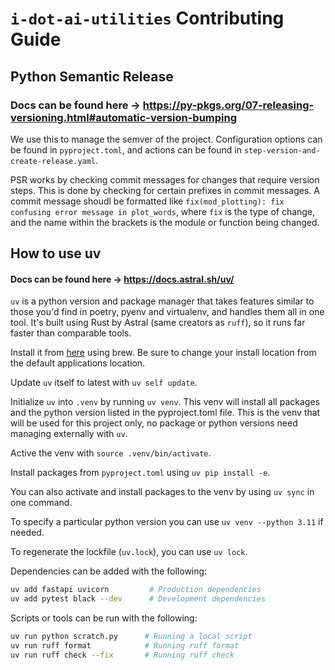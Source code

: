 # `i-dot-ai-utilities` Contributing Guide

## Python Semantic Release

### Docs can be found here -> https://py-pkgs.org/07-releasing-versioning.html#automatic-version-bumping

We use this to manage the semver of the project. Configuration options can be found in `pyproject.toml`,
and actions can be found in `step-version-and-create-release.yaml`.

PSR works by checking commit messages for changes that require version steps. This is done by checking for certain prefixes
in commit messages. A commit message shoudl be formatted like `fix(mod_plotting): fix confusing error message in plot_words`,
where `fix` is the type of change, and the name within the brackets is the module or function being changed.

## How to use uv

#### Docs can be found here -> https://docs.astral.sh/uv/

`uv` is a python version and package manager that takes features similar to those you'd find in poetry, pyenv and virtualenv,
and handles them all in one tool. It's built using Rust by Astral (same creators as `ruff`), so it runs far faster than comparable tools.

Install it from [here](https://formulae.brew.sh/formula/uv) using brew. Be sure to change your install location from the default applications location.

Update `uv` itself to latest with `uv self update`.

Initialize `uv` into `.venv` by running `uv venv`.
This venv will install all packages and the python version listed in the pyproject.toml file.
This is the venv that will be used for this project only, no package or python versions need managing externally with `uv`.

Active the venv with `source .venv/bin/activate`.

Install packages from `pyproject.toml` using `uv pip install -e`.

You can also activate and install packages to the venv by using `uv sync` in one command.

To specify a particular python version you can use `uv venv --python 3.11` if needed.

To regenerate the lockfile (`uv.lock`), you can use `uv lock`.

Dependencies can be added with the following:

``` bash
uv add fastapi uvicorn         # Production dependencies
uv add pytest black --dev      # Development dependencies
```

Scripts or tools can be run with the following:

``` bash
uv run python scratch.py      # Running a local script
uv run ruff format            # Running ruff format
uv run ruff check --fix       # Running ruff check
```
